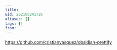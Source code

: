 ```yaml
---
title: 
uid: 202108241726
aliases: []
tags: []
from: 
---
```

https://github.com/cristianvasquez/obsidian-prettify